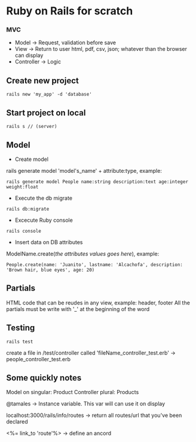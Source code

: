 # Ruby on Rails for scratch
### MVC

* Model -> Request, validation before save
* View -> Return to user html, pdf, csv, json; whatever than the browser can display
* Controller -> Logic

## Create new project
```
rails new 'my_app' -d 'database'
```

## Start project on local
```
rails s // (server)
```
## Model

* Create model

rails generate model 'model's_name' + attribute:type, example:
```
rails generate model People name:string description:text age:integer weight:float
```

* Execute the db migrate
```
rails db:migrate
```

* Excecute Ruby console
```
rails console
```

* Insert data on DB attributes

ModelName.create(*the attributes values goes here*), example:
```
People.create(name: 'Juanito', lastname: 'Alcachofa', description: 'Brown hair, blue eyes', age: 20)
```

## Partials
HTML code that can be reudes in any view, example: header, footer
All the partials must be write with '_' at the beginning of the word

## Testing
```
rails test
```
create a file in /test/controller called 'fileName_controller_test.erb' -> people_controller_test.erb


## Some quickly notes
Model on singular: Product
Controller plural: Products

@tamales -> Instance variable. This var will can use it on display

localhost:3000/rails/info/routes -> return all routes/url that you've been declared

<%= link_to 'route'%> -> define an ancord
